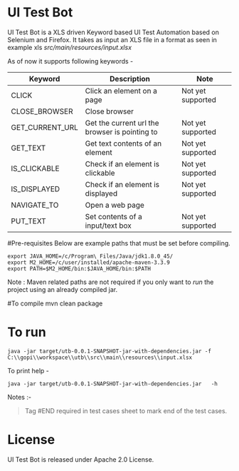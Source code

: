 # UI Test Bot

UI Test Bot is a XLS driven Keyword based UI Test Automation based on Selenium and Firefox. It takes as input an XLS file in a format as seen in example xls _src/main/resources/input.xlsx_


As of now it supports following keywords -

| Keyword         | Description   | Note   |
| --------------- | ------------- | ------------- |
| CLICK           | Click an element on a page | Not yet supported  |
| CLOSE_BROWSER   | Close browser | |
| GET_CURRENT_URL | Get the current url the browser is pointing to | Not yet supported |
| GET_TEXT        | Get text contents of an element | Not yet supported |
| IS_CLICKABLE    | Check if an element is clickable | Not yet supported |
| IS_DISPLAYED    | Check if an element is displayed | Not yet supported |
| NAVIGATE_TO     | Open a web page| |
| PUT_TEXT        | Set contents of a input/text box | Not yet supported |

#Pre-requisites
Below are example paths that must be set before compiling.

	export JAVA_HOME=/c/Program\ Files/Java/jdk1.8.0_45/
	export M2_HOME=/c/user/installed/apache-maven-3.3.9
	export PATH=$M2_HOME/bin:$JAVA_HOME/bin:$PATH

Note : Maven related paths are not required if you only want to _run_ the project using an already compiled jar.


#To compile
	mvn clean package


# To run
	java -jar target/utb-0.0.1-SNAPSHOT-jar-with-dependencies.jar -f C:\\gopi\\workspace\\utb\\src\\main\\resources\\input.xlsx
	
	
To print help -	

	java -jar target/utb-0.0.1-SNAPSHOT-jar-with-dependencies.jar	-h

Notes :-
	
> Tag #END required in test cases sheet to mark end of the test cases.

# License

UI Test Bot is released under Apache 2.0 License.